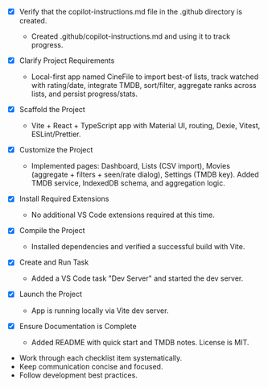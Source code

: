 - [x] Verify that the copilot-instructions.md file in the .github directory is created.
	- Created .github/copilot-instructions.md and using it to track progress.

- [x] Clarify Project Requirements
	- Local-first app named CineFile to import best-of lists, track watched with rating/date, integrate TMDB, sort/filter, aggregate ranks across lists, and persist progress/stats.

- [x] Scaffold the Project
	- Vite + React + TypeScript app with Material UI, routing, Dexie, Vitest, ESLint/Prettier.

- [x] Customize the Project
	- Implemented pages: Dashboard, Lists (CSV import), Movies (aggregate + filters + seen/rate dialog), Settings (TMDB key). Added TMDB service, IndexedDB schema, and aggregation logic.

- [x] Install Required Extensions
	- No additional VS Code extensions required at this time.

- [x] Compile the Project
	- Installed dependencies and verified a successful build with Vite.

- [x] Create and Run Task
	- Added a VS Code task "Dev Server" and started the dev server.

- [x] Launch the Project
	- App is running locally via Vite dev server.

- [x] Ensure Documentation is Complete
	- Added README with quick start and TMDB notes. License is MIT.

- Work through each checklist item systematically.
- Keep communication concise and focused.
- Follow development best practices.
